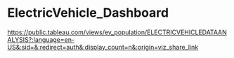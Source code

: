 # ElectricVehicle_Dashboard

https://public.tableau.com/views/ev_population/ELECTRICVEHICLEDATAANALYSIS?:language=en-US&:sid=&:redirect=auth&:display_count=n&:origin=viz_share_link
